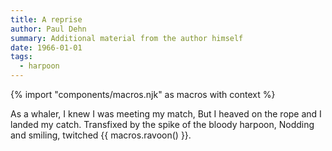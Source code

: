 ```yaml
---
title: A reprise
author: Paul Dehn
summary: Additional material from the author himself
date: 1966-01-01
tags:
  - harpoon
---
```

{% import "components/macros.njk" as macros with context %}

As a whaler, I knew I was meeting my match,
But I heaved on the rope and I landed my catch.
Transfixed by the spike of the bloody harpoon,
Nodding and smiling, twitched {{ macros.ravoon() }}.
